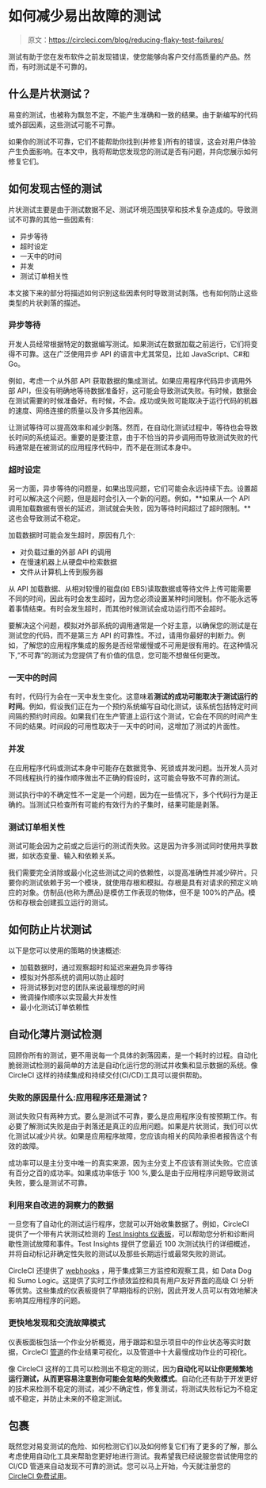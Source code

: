 # 如何减少易出故障的测试

> 原文：<https://circleci.com/blog/reducing-flaky-test-failures/>

测试有助于您在发布软件之前发现错误，使您能够向客户交付高质量的产品。然而，有时测试是不可靠的。

## 什么是片状测试？

易变的测试，也被称为飘忽不定，不能产生准确和一致的结果。由于新编写的代码或外部因素，这些测试可能不可靠。

如果你的测试不可靠，它们不能帮助你找到(并修复)所有的错误，这会对用户体验产生负面影响。在本文中，我将帮助您发现您的测试是否有问题，并向您展示如何修复它们。

## 如何发现古怪的测试

片状测试主要是由于测试数据不足、测试环境范围狭窄和技术复杂造成的。导致测试不可靠的其他一些因素有:

*   异步等待
*   超时设定
*   一天中的时间
*   并发
*   测试订单相关性

本文接下来的部分将描述如何识别这些因素何时导致测试剥落。也有如何防止这些类型的片状剥落的描述。

### 异步等待

开发人员经常根据特定的数据编写测试。如果测试在数据加载之前运行，它们将变得不可靠。这在广泛使用异步 API 的语言中尤其常见，比如 JavaScript、C#和 Go。

例如，考虑一个从外部 API 获取数据的集成测试。如果应用程序代码异步调用外部 API，但没有明确地等待数据准备好，这可能会导致测试失败。有时候，数据会在测试需要的时候准备好。有时候，不会。成功或失败可能取决于运行代码的机器的速度、网络连接的质量以及许多其他因素。

让测试等待可以提高效率和减少剥落。然而，在自动化测试过程中，等待也会导致长时间的系统延迟。重要的是要注意，由于不恰当的异步调用而导致测试失败的代码通常是在被测试的应用程序代码中，而不是在测试本身中。

### 超时设定

另一方面，异步等待的问题是，如果出现问题，它们可能会永远持续下去。设置超时可以解决这个问题，但是超时会引入一个新的问题。例如，**如果从一个 API 调用加载数据有很长的延迟，测试就会失败，因为等待时间超过了超时限制。**这也会导致测试不稳定。

加载数据时可能会发生超时，原因有几个:

*   对负载过重的外部 API 的调用
*   在慢速机器上从硬盘中检索数据
*   文件从计算机上传到服务器

从 API 加载数据、从相对较慢的磁盘(如 EBS)读取数据或等待文件上传可能需要不同的时间，因此有时会发生超时，因为您必须设置某种时间限制。你不能永远等着事情结束。有时会发生超时，而其他时候测试会成功运行而不会超时。

要解决这个问题，模拟对外部系统的调用通常是一个好主意，以确保您的测试是在测试您的代码，而不是第三方 API 的可靠性。不过，请用你最好的判断力。例如，了解您的应用程序集成的服务是否经常缓慢或不可用是很有用的。在这种情况下,“不可靠”的测试为您提供了有价值的信息，您可能不想做任何更改。

### 一天中的时间

有时，代码行为会在一天中发生变化。这意味着**测试的成功可能取决于测试运行的时间**。例如，假设我们正在为一个预约系统编写自动化测试，该系统包括特定时间间隔的预约时间段。如果我们在生产管道上运行这个测试，它会在不同的时间产生不同的结果。时间段的可用性取决于一天中的时间，这增加了测试的片面性。

### 并发

在应用程序代码或测试本身中可能存在数据竞争、死锁或并发问题。当开发人员对不同线程执行的操作顺序做出不正确的假设时，这可能会导致不可靠的测试。

测试执行中的不确定性不一定是一个问题，因为在一些情况下，多个代码行为是正确的。当测试只检查所有可能的有效行为的子集时，结果可能是剥落。

### 测试订单相关性

测试可能会因为之前或之后运行的测试而失败。这是因为许多测试同时使用共享数据，如状态变量、输入和依赖关系。

我们需要完全消除或最小化这些测试之间的依赖性，以提高准确性并减少碎片。只要你的测试依赖于另一个模块，就使用存根和模拟。存根是具有对请求的预定义响应的对象。仿制品(也称为赝品)是模仿工作表现的物体，但不是 100%的产品。模仿和存根会创建孤立运行的测试。

## 如何防止片状测试

以下是您可以使用的策略的快速概述:

*   加载数据时，通过观察超时和延迟来避免异步等待
*   模拟对外部系统的调用以防止超时
*   将测试移到对您的团队来说最理想的时间
*   微调操作顺序以实现最大并发性
*   最小化测试订单依赖性

## 自动化薄片测试检测

回顾你所有的测试，更不用说每一个具体的剥落因素，是一个耗时的过程。自动化脆弱测试检测的最简单的方法是自动化运行您的测试并收集和显示数据的系统。像 CircleCI 这样的持续集成和持续交付(CI/CD)工具可以提供帮助。

### 失败的原因是什么:应用程序还是测试？

测试失败只有两种方式。要么是测试不可靠，要么是应用程序没有按预期工作。有必要了解测试失败是由于剥落还是真正的应用问题。如果是片状测试，我们可以优化测试以减少片状。如果是应用程序故障，您应该向相关的风险承担者报告这个有效的故障。

成功率可以是主分支中唯一的真实来源，因为主分支上不应该有测试失败。它应该有百分之百的成功率。如果成功率低于 100 %,要么是由于应用程序问题导致测试失败，要么是测试不可靠。

### 利用来自改进的洞察力的数据

一旦您有了自动化的测试运行程序，您就可以开始收集数据了。例如，CircleCI 提供了一个带有片状测试检测的 [Test Insights 仪表板](https://circleci.com/blog/introducing-test-insights-with-flaky-test-detection/)，可以帮助您分析和诊断间歇性测试故障和事件。Test Insights 提供了您最近 100 次测试执行的详细概述，并将自动标记非确定性失败的测试以及那些长期运行或最常失败的测试。

CircleCI 还提供了 [webhooks](https://circleci.com/blog/create-customizable-experiences-with-circleci-webhooks/) ，用于集成第三方监控和观察工具，如 Data Dog 和 Sumo Logic。这提供了实时工作绩效监控和具有用户友好界面的高级 CI 分析等优势。这些集成的仪表板提供了早期指标的识别，因此开发人员可以有效地解决影响其应用程序的问题。

### 更快地发现和交流故障模式

仪表板面板包括一个作业分析概览，用于跟踪和显示项目中的作业状态等实时数据，CircleCI [管道](https://circleci.com/blog/what-is-a-ci-cd-pipeline/)的作业结果可视化，以及管道中十大最慢成功作业的可视化。

像 CircleCI 这样的工具可以检测出不稳定的测试，因为**自动化可以让你更频繁地运行测试，从而更容易注意到你可能会忽略的失败模式**。自动化还有助于开发更好的技术来检测不稳定的测试，减少不确定性，修复测试，将测试失败标记为不稳定或不稳定，并防止未来的不稳定测试。

## 包裹

既然您对易变测试的危险、如何检测它们以及如何修复它们有了更多的了解，那么考虑使用自动化工具来帮助您更好地进行测试。我希望我已经说服您尝试使用您的 CI/CD 管道来自动发现不可靠的测试。您可以马上开始，今天就注册您的 [CircleCI 免费试用](https://circleci.com/signup/)。